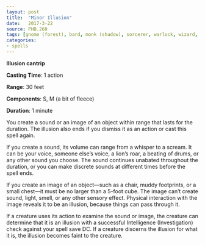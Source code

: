 ```yaml
---
layout: post
title:  "Minor Illusion"
date:   2017-3-22
source: PHB.260
tags: [gnome (forest), bard, monk (shadow), sorcerer, warlock, wizard, cantrip, illusion]
categories:
- spells
---
```


**Illusion cantrip**

**Casting Time**: 1 action

**Range**: 30 feet

**Components**: S, M (a bit of fleece)

**Duration**: 1 minute

You create a sound or an image of an object within range that lasts for the duration. The illusion also ends if you dismiss it as an action or cast this spell again.

If you create a sound, its volume can range from a whisper to a scream. It can be your voice, someone else’s voice, a lion’s roar, a beating of drums, or any other sound you choose. The sound continues unabated throughout the duration, or you can make discrete sounds at different times before the spell ends. 

If you create an image of an object—such as a chair, muddy footprints, or a small chest—it must be no larger than a 5-foot cube. The image can’t create sound, light, smell, or any other sensory effect. Physical interaction with the image reveals it to be an illusion, because things can pass through it. 

If a creature uses its action to examine the sound or image, the creature can determine that it is an illusion with a successful Intelligence (Investigation) check against your spell save DC. If a creature discerns the illusion for what it is, the illusion becomes faint to the creature.
